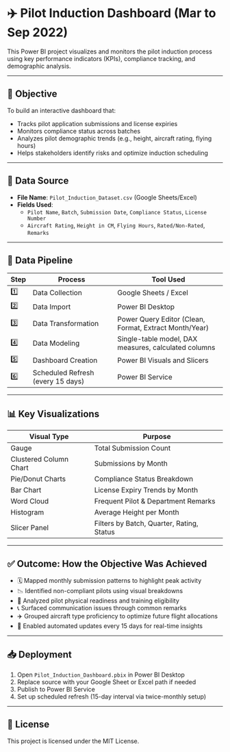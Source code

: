 # ✈️ Pilot Induction Dashboard (Mar to Sep 2022)

This Power BI project visualizes and monitors the pilot induction process using key performance indicators (KPIs), compliance tracking, and demographic analysis.

---

## 🎯 Objective

To build an interactive dashboard that:
- Tracks pilot application submissions and license expiries
- Monitors compliance status across batches
- Analyzes pilot demographic trends (e.g., height, aircraft rating, flying hours)
- Helps stakeholders identify risks and optimize induction scheduling

---

## 📁 Data Source

- **File Name**: `Pilot_Induction_Dataset.csv` (Google Sheets/Excel)
- **Fields Used**:  
  - `Pilot Name`, `Batch`, `Submission Date`, `Compliance Status`, `License Number`  
  - `Aircraft Rating`, `Height in CM`, `Flying Hours`, `Rated/Non-Rated`, `Remarks`  

---

## 🔄 Data Pipeline

| Step | Process                         | Tool Used       |
|------|----------------------------------|-----------------|
| 1️⃣   | Data Collection                 | Google Sheets / Excel |
| 2️⃣   | Data Import                     | Power BI Desktop |
| 3️⃣   | Data Transformation             | Power Query Editor (Clean, Format, Extract Month/Year) |
| 4️⃣   | Data Modeling                   | Single-table model, DAX measures, calculated columns |
| 5️⃣   | Dashboard Creation              | Power BI Visuals and Slicers |
| 6️⃣   | Scheduled Refresh (every 15 days) | Power BI Service |

---

## 📊 Key Visualizations

| Visual Type                    | Purpose                                     |
|-------------------------------|---------------------------------------------|
| Gauge                         | Total Submission Count                      |
| Clustered Column Chart        | Submissions by Month                        |
| Pie/Donut Charts              | Compliance Status Breakdown                 |
| Bar Chart                     | License Expiry Trends by Month              |
| Word Cloud                    | Frequent Pilot & Department Remarks         |
| Histogram                     | Average Height per Month                    |
| Slicer Panel                  | Filters by Batch, Quarter, Rating, Status   |

---

## ✅ Outcome: How the Objective Was Achieved

- 🗓️ Mapped monthly submission patterns to highlight peak activity
- 📉 Identified non-compliant pilots using visual breakdowns
- 📏 Analyzed pilot physical readiness and training eligibility
- 📞 Surfaced communication issues through common remarks
- ✈️ Grouped aircraft type proficiency to optimize future flight allocations
- 🔁 Enabled automated updates every 15 days for real-time insights

---

## 📥 Deployment

1. Open `Pilot_Induction_Dashboard.pbix` in Power BI Desktop
2. Replace source with your Google Sheet or Excel path if needed
3. Publish to Power BI Service
4. Set up scheduled refresh (15-day interval via twice-monthly setup)

---

## 📎 License

This project is licensed under the MIT License.


